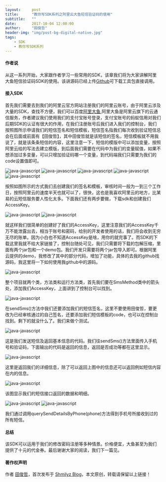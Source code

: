 ```yaml
---
layout:     post
title:      "教你写SDK系列之阿里云大鱼短信验证码的使用"
subtitle:   ""
date:       2017-10-04 12:00:00
author:     "田俊哲"
header-img: "img/post-bg-digital-native.jpg"
tags:
    - SDK
    - 教你写SDK系列
---
```



	


#### 作者说

从这一系列开始，大家跟作者学习一些常用的SDK，该章我们将为大家讲解阿里大鱼短信验证码SDK的使用。该讲源码已经上传[Github](https://github.com/Shmilyz/SmsDemo)可下载工具包直接调用。

#### 接入SDK



首先我们需要去到我们的阿里云官方网站注册我们的阿里云账号，由于阿里云涉及大量的SDK，查找不方便，我们可以百度[阿里大鱼](https://dayu.aliyun.com/),阿里大鱼是阿里云旗下的云通信服务，作者建议我们使用我们的支付宝账号登录，支付宝账号的蚂蚁信用对我们后期SDK的认证有很大的作用，在我们注册账号后我们进入我们的控制台，我们按照图所示申请我们的短信签名和短信模板，短信签名指我们每次收到验证短信总会在后面或前面有【田俊哲】，其中田俊哲就是该短信的签名，短信模板就不用我说了，就是该条条短信的内容，这里注意一下，短信的模版中可以添加变量，按照阿里云给的写法去建立模版，到后面我们需要在代码中为我们的变量赋值，如果不想添加过多变量，可以只增加验证码哪一个变量，到代码端我们只需要为我们的code设置值即可。


![java-javascript](/img/in-post/first-sdk/8.png)
![java-javascript](/img/in-post/first-sdk/9.png)
![java-javascript](/img/in-post/first-sdk/10.png)
![java-javascript](/img/in-post/first-sdk/11.png)
![java-javascript](/img/in-post/first-sdk/12.png)



按照如图所示的方式我们去创建我们的签名和模板，审核时间一般为一到三个工作日，按照阿里云的速度半天也就可以了，很快，这也是我喜欢阿里云的地方，比某易的云短信服务要人性化太多。下面我们还有两步要做，下载sdk和创建我们AccessKey。

![java-javascript](/img/in-post/first-sdk/13.png)
![java-javascript](/img/in-post/first-sdk/14.png)

就这样我们很简单的创建好了我们的AccessKey，这里注意我们的AccessKey千万不能泄露出去，相当于账号和密码，给别的开发者使用的话，我们将会收到无穷无尽的账单。因为小白也不知道AccessKey是啥，用你的就完事了。而SDK的下载这里我就不给大家链接了，控制台随处可见，我们只需要将下载的包解压缩，里面有两个jar包和一个demo包。我们开发只需要将两个jar包导入即可。根据阿里云提供的demo，我修改了其中的部分代码，增加了功能，具体的去我的github找源码，我这里将一下如何使用我github中的源码。



![java-javascript](/img/in-post/first-sdk/6.png)

整个项目就两个类，方法类和运行方法类，首先我们要在SmsMethod类中的箭头处，添加我们AccessKey，上面讲到了控制台可以找到。



![java-javascript](/img/in-post/first-sdk/7.png)

在sendSms()方法中我们还要添加我们的短信签名，这里不要使用田俊哲，要更改为已经审核通过的自己签名，还要添加我们短信模板的code，也可以在控制台找到。剩下的就没什么了。我们来做个测试。


![java-javascript](/img/in-post/first-sdk/2.png)

这是我们发送短信及返回基本信息的代码。我们往sendSms()方法里面传入手机号和验证码，下面输出的代码是返回的信息，返回是否成功等都在这里显示。

![java-javascript](/img/in-post/first-sdk/3.png)

这里是返回我们的详细信息，除了可以返回上图中的信息还可以返回例如短信内容在内的信息。

![java-javascript](/img/in-post/first-sdk/1.png)

该图显示我们的短信接口返回的数据和明细。

![java-javascript](/img/in-post/first-sdk/5.png)
![java-javascript](/img/in-post/first-sdk/4.png)


我们通过调用querySendDetailsByPhone(phone)方法得到手机号所接收到过的所有短信。

#### 总结

该SDK可以运用于我们的修改密码注册等多种情景。价格便宜，大鱼甚至为我们提供了十元的代金券。最后谢谢大家的阅读，我们下一篇见。



#### 著作权声明

作者 [田俊哲](https://shmilyz.github.io)，首次发布于 [Shmilyz Blog](https://shmilyz.github.io)，本文原创，转载请保留以上链接！

